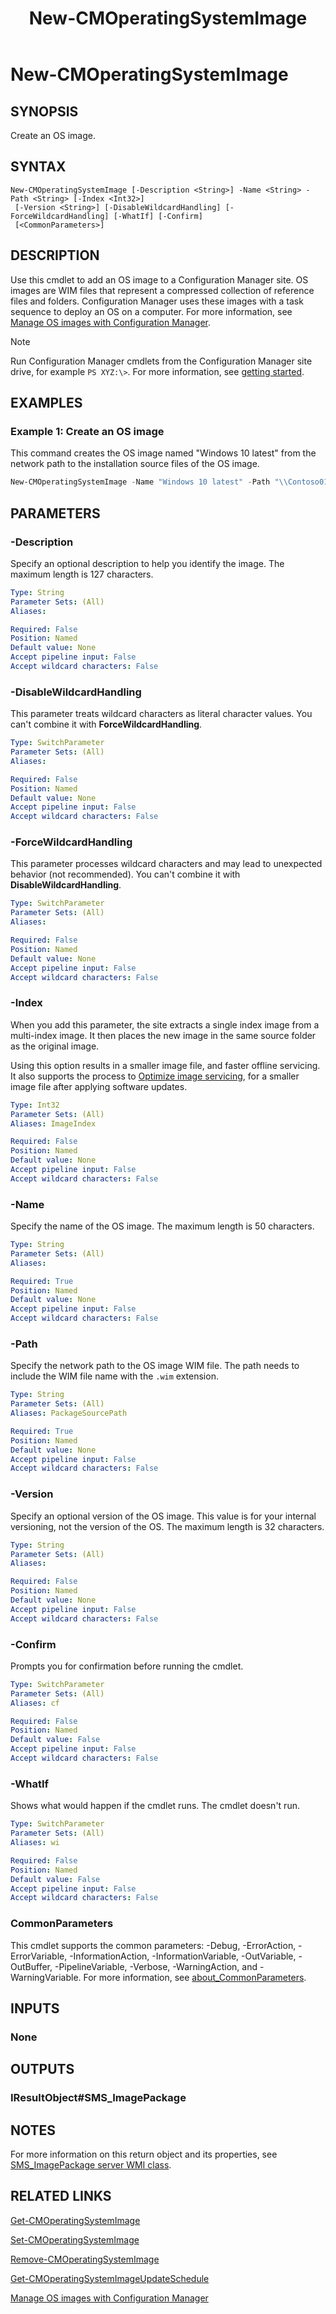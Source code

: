 ﻿---
description: Create an OS image.
external help file: AdminUI.PS.dll-Help.xml
Module Name: ConfigurationManager
ms.date: 03/24/2021
schema: 2.0.0
title: New-CMOperatingSystemImage
---

# New-CMOperatingSystemImage

## SYNOPSIS

Create an OS image.

## SYNTAX

```
New-CMOperatingSystemImage [-Description <String>] -Name <String> -Path <String> [-Index <Int32>]
 [-Version <String>] [-DisableWildcardHandling] [-ForceWildcardHandling] [-WhatIf] [-Confirm]
 [<CommonParameters>]
```

## DESCRIPTION

Use this cmdlet to add an OS image to a Configuration Manager site. OS images are WIM files that represent a compressed collection of reference files and folders. Configuration Manager uses these images with a task sequence to deploy an OS on a computer. For more information, see [Manage OS images with Configuration Manager](/mem/configmgr/osd/get-started/manage-operating-system-images).

> [!NOTE]
> Run Configuration Manager cmdlets from the Configuration Manager site drive, for example `PS XYZ:\>`. For more information, see [getting started](/powershell/sccm/overview).

## EXAMPLES

### Example 1: Create an OS image

This command creates the OS image named "Windows 10 latest" from the network path to the installation source files of the OS image.

```powershell
New-CMOperatingSystemImage -Name "Windows 10 latest" -Path "\\Contoso01\CM\Images\win10_latest.wim"
```

## PARAMETERS

### -Description

Specify an optional description to help you identify the image. The maximum length is 127 characters.

```yaml
Type: String
Parameter Sets: (All)
Aliases:

Required: False
Position: Named
Default value: None
Accept pipeline input: False
Accept wildcard characters: False
```

### -DisableWildcardHandling

This parameter treats wildcard characters as literal character values. You can't combine it with **ForceWildcardHandling**.

```yaml
Type: SwitchParameter
Parameter Sets: (All)
Aliases:

Required: False
Position: Named
Default value: None
Accept pipeline input: False
Accept wildcard characters: False
```

### -ForceWildcardHandling

This parameter processes wildcard characters and may lead to unexpected behavior (not recommended). You can't combine it with **DisableWildcardHandling**.

```yaml
Type: SwitchParameter
Parameter Sets: (All)
Aliases:

Required: False
Position: Named
Default value: None
Accept pipeline input: False
Accept wildcard characters: False
```

### -Index

When you add this parameter, the site extracts a single index image from a multi-index image. It then places the new image in the same source folder as the original image.

Using this option results in a smaller image file, and faster offline servicing. It also supports the process to [Optimize image servicing](/mem/configmgr/osd/get-started/manage-operating-system-images#bkmk_resetbase), for a smaller image file after applying software updates.

```yaml
Type: Int32
Parameter Sets: (All)
Aliases: ImageIndex

Required: False
Position: Named
Default value: None
Accept pipeline input: False
Accept wildcard characters: False
```

### -Name

Specify the name of the OS image. The maximum length is 50 characters.

```yaml
Type: String
Parameter Sets: (All)
Aliases:

Required: True
Position: Named
Default value: None
Accept pipeline input: False
Accept wildcard characters: False
```

### -Path

Specify the network path to the OS image WIM file. The path needs to include the WIM file name with the `.wim` extension.

```yaml
Type: String
Parameter Sets: (All)
Aliases: PackageSourcePath

Required: True
Position: Named
Default value: None
Accept pipeline input: False
Accept wildcard characters: False
```

### -Version

Specify an optional version of the OS image. This value is for your internal versioning, not the version of the OS. The maximum length is 32 characters.

```yaml
Type: String
Parameter Sets: (All)
Aliases:

Required: False
Position: Named
Default value: None
Accept pipeline input: False
Accept wildcard characters: False
```

### -Confirm
Prompts you for confirmation before running the cmdlet.

```yaml
Type: SwitchParameter
Parameter Sets: (All)
Aliases: cf

Required: False
Position: Named
Default value: False
Accept pipeline input: False
Accept wildcard characters: False
```

### -WhatIf
Shows what would happen if the cmdlet runs. The cmdlet doesn't run.

```yaml
Type: SwitchParameter
Parameter Sets: (All)
Aliases: wi

Required: False
Position: Named
Default value: False
Accept pipeline input: False
Accept wildcard characters: False
```

### CommonParameters
This cmdlet supports the common parameters: -Debug, -ErrorAction, -ErrorVariable, -InformationAction, -InformationVariable, -OutVariable, -OutBuffer, -PipelineVariable, -Verbose, -WarningAction, and -WarningVariable. For more information, see [about_CommonParameters](http://go.microsoft.com/fwlink/?LinkID=113216).

## INPUTS

### None

## OUTPUTS

### IResultObject#SMS_ImagePackage

## NOTES

For more information on this return object and its properties, see [SMS_ImagePackage server WMI class](/mem/configmgr/develop/reference/osd/sms_imagepackage-server-wmi-class).

## RELATED LINKS

[Get-CMOperatingSystemImage](Get-CMOperatingSystemImage.md)

[Set-CMOperatingSystemImage](Set-CMOperatingSystemImage.md)

[Remove-CMOperatingSystemImage](Remove-CMOperatingSystemImage.md)

[Get-CMOperatingSystemImageUpdateSchedule](Get-CMOperatingSystemImageUpdateSchedule.md)

[Manage OS images with Configuration Manager](/mem/configmgr/osd/get-started/manage-operating-system-images)
